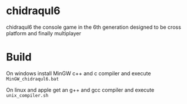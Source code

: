 # chidraqul6
chidraqul6 the console game in the 6th generation designed to be cross platform and finally multiplayer

# Build

On windows install MinGW c++ and c compiler and execute ``MinGW_chidraqul6.bat``

On linux and apple get an g++ and gcc compiler and execute ``unix_compiler.sh``
